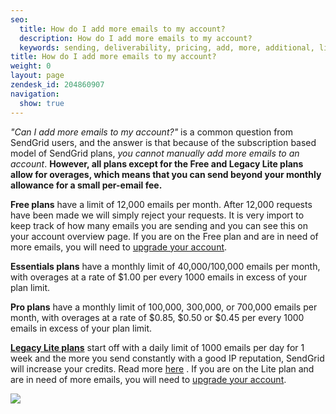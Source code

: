 ```yaml
---
seo:
  title: How do I add more emails to my account?
  description: How do I add more emails to my account?
  keywords: sending, deliverability, pricing, add, more, additional, limits, credits, overage, emails, mail
title: How do I add more emails to my account?
weight: 0
layout: page
zendesk_id: 204860907
navigation:
  show: true
---
```


_"Can I add more emails to my account?"_ is a common question from SendGrid users, and the answer is that because of the subscription based model of SendGrid plans, _you cannot manually add more emails to an account_. **However, all plans except for the Free and Legacy Lite plans allow for overages, which means that you can send beyond your monthly allowance for a small per-email fee.**


**Free plans** have a limit of 12,000 emails per month. After 12,000 requests have been made we will simply reject your requests. It is very import to keep track of how many emails you are sending and you can see this on your account overview page. If you are on the Free plan and are in need of more emails, you will need to [upgrade your account]({{root_url}}/Classroom/Basics/Billing/how_do_i_upgrade_or_downgrade_my_account.html).

**Essentials plans**  have a monthly limit of 40,000/100,000 emails per month, with overages at a rate of $1.00 per every 1000 emails in excess of your plan limit.

**Pro plans**  have a monthly limit of 100,000, 300,000, or 700,000 emails per month, with overages at a rate of $0.85, $0.50 or $0.45 per every 1000 emails in excess of your plan limit.

**[Legacy Lite plans]({{root_url}}/Classroom/Basics/Billing/legacy_lite_plan.html)** start off with a daily limit of 1000 emails per day for 1 week and the more you send constantly with a good IP reputation, SendGrid will increase your credits. Read more [here](https://sendgrid.com/docs/User_Guide/sending_practices.html) . If you are on the Lite plan and are in need of more emails, you will need to [upgrade your account]({{root_url}}/Classroom/Basics/Billing/how_do_i_upgrade_or_downgrade_my_account.html).

![]({{root_url}}/images/Screen_Shot_2015-05-26_at_12.21.47_PM.png)
